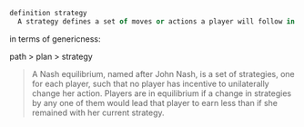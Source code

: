 
```coffee
definition strategy
  A strategy defines a set of moves or actions a player will follow in a given game.
```

in terms of genericness:

path > plan > strategy

> A Nash equilibrium, named after John Nash, is a set of strategies, one for each player, such that no player has incentive to unilaterally change her action.
> Players are in equilibrium if a change in strategies by any one of them would lead that player to earn less than if she remained with her current strategy.
